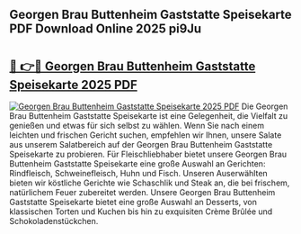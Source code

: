 ## Georgen Brau Buttenheim Gaststatte Speisekarte PDF Download Online 2025 pi9Ju

# <h2><a href="http://gcb54u.nevu.top/?p=Georgen+Brau+Buttenheim+Gaststatte+Speisekarte">🔗 👉🔴 Georgen Brau Buttenheim Gaststatte Speisekarte 2025 PDF</a></h2>

[![Georgen Brau Buttenheim Gaststatte Speisekarte 2025 PDF](https://i.imgur.com/dBaPXMq.png)](http://gcb54u.nevu.top/?p=Georgen+Brau+Buttenheim+Gaststatte+Speisekarte)
Die Georgen Brau Buttenheim Gaststatte Speisekarte ist eine Gelegenheit, die Vielfalt zu genießen und etwas für sich selbst zu wählen. Wenn Sie nach einem leichten und frischen Gericht suchen, empfehlen wir Ihnen, unsere Salate aus unserem Salatbereich auf der Georgen Brau Buttenheim Gaststatte Speisekarte zu probieren. Für Fleischliebhaber bietet unsere Georgen Brau Buttenheim Gaststatte Speisekarte eine große Auswahl an Gerichten: Rindfleisch, Schweinefleisch, Huhn und Fisch. Unseren Auserwählten bieten wir köstliche Gerichte wie Schaschlik und Steak an, die bei frischem, natürlichem Feuer zubereitet werden. Unsere Georgen Brau Buttenheim Gaststatte Speisekarte bietet eine große Auswahl an Desserts, von klassischen Torten und Kuchen bis hin zu exquisiten Crème Brûlée und Schokoladenstückchen.
